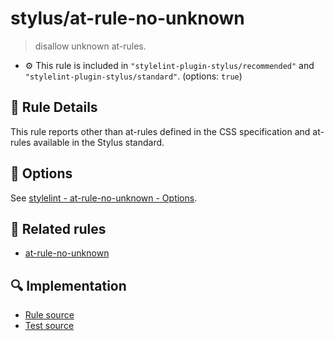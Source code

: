 # stylus/at-rule-no-unknown

> disallow unknown at-rules.

- :gear: This rule is included in `"stylelint-plugin-stylus/recommended"` and `"stylelint-plugin-stylus/standard"`. (options: `true`)

## :book: Rule Details

This rule reports other than at-rules defined in the CSS specification and at-rules available in the Stylus standard.

## :wrench: Options

See [stylelint - at-rule-no-unknown - Options](https://stylelint.io/user-guide/rules/at-rule-name-space-after#options).

## :couple: Related rules

- [at-rule-no-unknown]

[at-rule-no-unknown]: https://stylelint.io/user-guide/rules/at-rule-no-unknown

## :mag: Implementation

- [Rule source](https://github.com/ota-meshi/stylelint-plugin-stylus/blob/master/lib/rules/at-rule-no-unknown.js)
- [Test source](https://github.com/ota-meshi/stylelint-plugin-stylus/blob/master/tests/lib/rules/at-rule-no-unknown.js)

